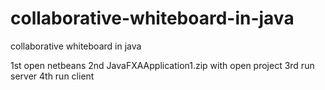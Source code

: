 # collaborative-whiteboard-in-java
collaborative whiteboard in java


 1st open netbeans 
 2nd JavaFXAApplication1.zip with open project
 3rd run server
 4th run client
